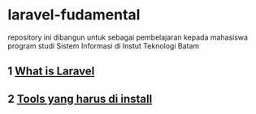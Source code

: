 # laravel-fudamental
repository ini dibangun untuk sebagai pembelajaran kepada mahasiswa program studi Sistem Informasi di Instut Teknologi Batam
## 1 [What is Laravel](https://github.com/Muhamadzulfikar/laravel-fudamental/)
## 2 [Tools yang harus di install](https://github.com/Muhamadzulfikar/laravel-fudamental/)
